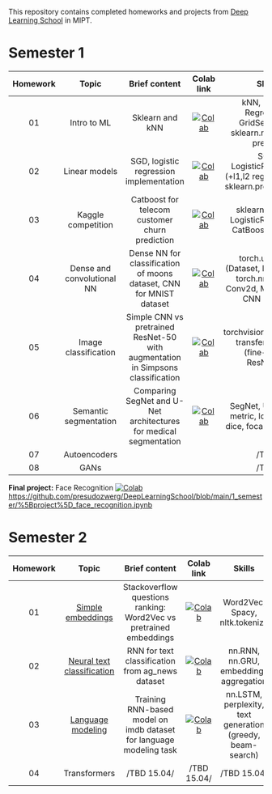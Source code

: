 This repository contains completed homeworks and projects from [Deep Learning School](https://dls.samcs.ru/) in MIPT.

# Semester 1

| Homework   | Topic                | Brief content | Colab link            | Skills | Language |
|:----------:|:--------------------:|:-------------:|:---------------------:|:--------:|:--------:|
| 01 | Intro to ML | Sklearn and kNN | [![Colab](https://colab.research.google.com/assets/colab-badge.svg)](https://colab.research.google.com/github/presudozwerg/DeepLearningSchool/blob/main/1_semester/%5Bh01%5D_ml_pipeline.ipynb) | kNN, Logistic Regression, GridSearchCV, sklearn.models (fit, predict) | ru |
| 02 | Linear models | SGD, logistic regression implementation| [![Colab](https://colab.research.google.com/assets/colab-badge.svg)](https://colab.research.google.com/github/presudozwerg/DeepLearningSchool/blob/main/1_semester/%5Bh02%5D_linear_models_fall_2021.ipynb) | SGD, LogisticRegression (+l1,l2 regularization), sklearn.preprocessing | ru |
| 03 | Kaggle competition | Catboost for telecom customer churn prediction | [![Colab](https://colab.research.google.com/assets/colab-badge.svg)](https://colab.research.google.com/github/presudozwerg/DeepLearningSchool/blob/main/1_semester/%5Bh03%5D_hw_kaggle.ipynb) | sklearn.pipeline, LogisticRegression, CatBoostClassifier | ru |
| 04 | Dense and convolutional NN | Dense NN for classification of moons dataset, CNN for MNIST dataset | [![Colab](https://colab.research.google.com/assets/colab-badge.svg)](https://colab.research.google.com/github/presudozwerg/DeepLearningSchool/blob/main/1_semester/%5Bh04%5D_dense_and_convolutional_nn.ipynb) | torch.utils.data (Dataset, Dataloader), torch.nn (Linear, Conv2d, MaxPool2d), CNN (LeNet) | ru |
| 05 | Image classification | Simple CNN vs pretrained ResNet-50 with augmentation in Simpsons classification | [![Colab](https://colab.research.google.com/assets/colab-badge.svg)](https://colab.research.google.com/github/presudozwerg/DeepLearningSchool/blob/main/1_semester/%5Bh05%5D_simpsons-classificaton.ipynb) | torchvision.transforms, transfer learning (fine-tuning ResNet50) | ru |
| 06 | Semantic segmentation | Comparing SegNet and U-Net architectures for medical segmentation | [![Colab](https://colab.research.google.com/assets/colab-badge.svg)](https://colab.research.google.com/github/presudozwerg/DeepLearningSchool/blob/main/1_semester/%5Bh06%5D_semantic_segmentation.ipynb) | SegNet, U-Net, IoU metric, losses (bce, dice, focal, boundary) | ru |
| 07 | Autoencoders | | | /TBD/ | ru |
| 08 | GANs | | | /TBD/ | ru |

**Final project:** Face Recognition [![Colab](https://colab.research.google.com/assets/colab-badge.svg)](https://colab.research.google.com/github/presudozwerg/DeepLearningSchool/blob/main/1_semester/%5Bproject%5D_face_recognition.ipynb)
https://github.com/presudozwerg/DeepLearningSchool/blob/main/1_semester/%5Bproject%5D_face_recognition.ipynb

# Semester 2
| Homework   | Topic                | Brief content | Colab link            | Skills | Language |
|:----------:|:--------------------:|:-------------:|:---------------------:|:--------:|:--------:|
| 01 | [Simple embeddings](https://github.com/presudozwerg/DeepLearningSchool/blob/main/2_semester/%5Bh01%5D_simple_embeddings.ipynb) | Stackoverflow questions ranking: Word2Vec vs pretrained embeddings | [![Colab](https://colab.research.google.com/assets/colab-badge.svg)](https://colab.research.google.com/github/presudozwerg/DeepLearningSchool/blob/main/2_semester/%5Bh01%5D_simple_embeddings.ipynb) | Word2Vec, Spacy, nltk.tokenize | ru |
| 02 | [Neural text classification](https://github.com/presudozwerg/DeepLearningSchool/blob/main/2_semester/%5Bh02%5D_text_classification.ipynb) | RNN for text classification from ag_news dataset | [![Colab](https://colab.research.google.com/assets/colab-badge.svg)](https://colab.research.google.com/github/presudozwerg/DeepLearningSchool/blob/main/2_semester/%5Bh02%5D_text_classification.ipynb) | nn.RNN, nn.GRU, embeddings aggregation | ru |
| 03 | [Language modeling](https://github.com/presudozwerg/DeepLearningSchool/blob/main/2_semester/%5Bh03%5D_language_modeling.ipynb) | Training RNN-based model on imdb dataset for language modeling task | [![Colab](https://colab.research.google.com/assets/colab-badge.svg)](https://colab.research.google.com/github/presudozwerg/DeepLearningSchool/blob/main/2_semester/%5Bh03%5D_language_modeling.ipynb) | nn.LSTM, perplexity, text generation (greedy, beam-search) | ru |
| 04 | Transformers | /TBD 15.04/ | /TBD 15.04/ | /TBD 15.04/ | ru |

